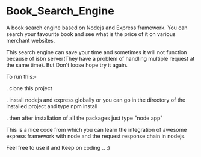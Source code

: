 Book_Search_Engine
==================

A book search engine based on Nodejs and Express framework. You can search your favourite book and see what is the price of it on various merchant websites.

This search engine can save your time and sometimes it will not function because of isbn server(They have a problem of handling multiple request at the same time). But Don't loose hope try it again.

To run this:-

. clone this project

. install nodejs and express globally or you can go in the directory of   the installed project and type npm install

. then after installation of all the packages just type "node app"

This is a nice code from which you can learn the integration of awesome express framework with node and the request response chain in nodejs.

Feel free to use it and Keep on coding .. :)